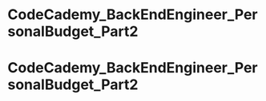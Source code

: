 # CodeCademy_BackEndEngineer_PersonalBudget_Part2
# CodeCademy_BackEndEngineer_PersonalBudget_Part2

